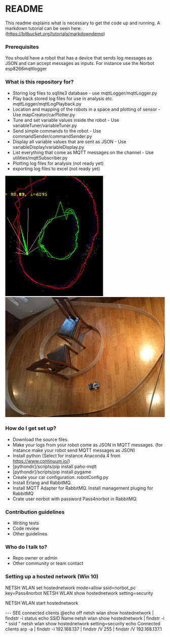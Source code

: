 # README #

This readme explains what is necessary to get the code up and running.
A markdown tutorial can be seen here: (https://bitbucket.org/tutorials/markdowndemo)

### Prerequisites ###
You should have a robot that has a device that sends log messages as JSON
and can accept messages as inputs.
For instance use the Norbot esp8266mqttlogger

### What is this repository for? ###

* Storing log files to sqllite3 database - use mqttLogger/mqttLogger.py
* Play back stored log files for use in analysis etc. mqttLogger/mqttLogPlayback.py
* Location and mapping of the robots in a space and plotting of sensor - Use mapCreator/carPlotter.py
* Tune and set variable values inside the robot - Use variableTuner/variableTuner.py
* Send simple commands to the robot - Use commandSender/commandSender.py
* Display all variable values that are sent as JSON - Use variableDisplay/variableDisplay.py
* List everything that come as MQTT messages on the channel - Use utilities/mqttSubscriber.py
* Plotting log files for analysis (not ready yet)
* exporting log files to excel (not ready yet)

![Alt text](mapOpenLoopFomLog_cyborgProto_roundTrack.png "Example of map created in open-loop mapping")
![Alt text](picture_mapOpenLoopFomLog_cyborgProto_roundTrack.jpg "Actual track that is mapped")

### How do I get set up? ###

* Download the source files.
* Make your logs from your robot come as JSON in  MQTT messages. (for instance make your robot send MQTT messages as JSON)
* Install python (Select for instance Anaconda 4 from https://www.continuum.io/)
* [pythondir]/scripts/pip install paho-mqtt
* [pythondir]/scripts/pip install pygame
* Create your car configuration.  robotConfig.py
* Install Erlang and RabbitMQ.
* Install MQTT Adapter for RabbitMQ. Install management pluging for RabbitMQ
* Crate user norbot with password Pass4norbot in RabbitMQ.

### Contribution guidelines ###

* Writing tests
* Code review
* Other guidelines

### Who do I talk to? ###

* Repo owner or admin
* Other community or team contact

### Setting up a hosted network (Win 10) ###
NETSH WLAN set hostednetwork mode=allow ssid=norbot_pc key=Pass4norbot
NETSH WLAN show hostednetwork setting=security

NETSH WLAN start hostednetwork

--- SEE connected clients
@echo off
netsh wlan show hostednetwork | findstr -i status
echo SSID Name
netsh wlan show hostednetwork | findstr -i " ssid "
netsh wlan show hostednetwork setting=security
echo Connected clients
arp -a | findstr -i 192.168.137 | findstr /V 255 | findstr /V 192.168.137.1

